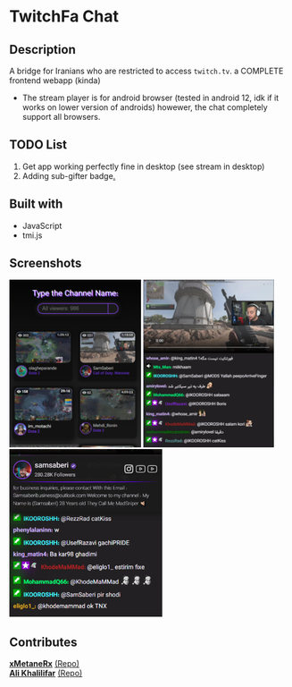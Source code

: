 # TwitchFa Chat

## Description
A bridge for Iranians who are restricted to access `twitch.tv`.
a COMPLETE frontend webapp (kinda)

- The stream player is for android browser (tested in android 12, idk if it works on lower version of androids) howewer, the chat completely support all browsers.

## TODO List
1. Get app working perfectly fine in desktop (see stream in desktop)
2. Adding sub-gifter badge[.](https://www.google.com/search?q=sub+gifter+twitch+badge&tbm=isch#imgrc=bWzoPFdZVHiHcM)

## Built with
* JavaScript
* tmi.js

## Screenshots
<img src="img/showcase1.png" alt="Showcase #1" style="max-height:300px;">
<img src="img/showcase2.png" alt="Showcase #2" style="max-height:300px;">
<img src="img/showcase3.png" alt="Showcase #3" style="max-height:300px;">

## Contributes
[**xMetaneRx**](https://github.com/xMetaneRx)
[(Repo)](https://github.com/xMetaneRx/twitch-chat)
\
[**Ali Khalilifar**](https://github.com/alikhalilifar)
[(Repo)](https://github.com/alikhalilifar/persian-twitch-client)
